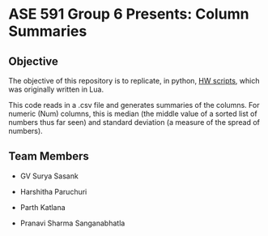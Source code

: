 # ASE 591 Group 6 Presents: Column Summaries

## Objective
The objective of this repository is to replicate, in python, [HW scripts](https://github.com/txt/ase23), which was originally written in Lua. 

This code reads in a .csv file and generates summaries of the columns. For numeric (Num) columns, this is median (the middle value of a sorted list of numbers thus far seen) and standard deviation (a measure of the spread of numbers).

## Team Members
* GV Surya Sasank

* Harshitha Paruchuri

* Parth Katlana

* Pranavi Sharma Sanganabhatla
